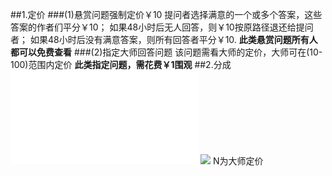 ##1.定价
###(1)悬赏问题强制定价￥10
提问者选择满意的一个或多个答案，这些答案的作者们平分￥10；
如果48小时后无人回答，则￥10按原路径退还给提问者；
如果48小时后没有满意答案，则所有回答者平分￥10.
**此类悬赏问题所有人都可以免费查看**
###(2)指定大师回答问题
该问题需看大师的定价，大师可在(10-100)范围内定价
**此类指定问题，需花费￥1围观**
##2.分成![](/assets/BOSS版需求文档.md)
![](http://static.zybuluo.com/Punchcan/llklch8yt6q3jh8c8zzt4e58/image_1bh1lp8rkcnj11741hj9ogr1g1f9.png)
N为大师定价